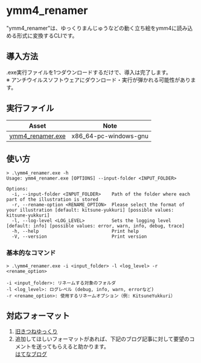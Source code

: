 # ymm4_renamer

"ymm4_renamer"は、ゆっくりまんじゅうなどの動く立ち絵をymm4に読み込める形式に変換するCLIです。

## 導入方法
.exe実行ファイルを1つダウンロードするだけで、導入は完了します。  
※ アンチウイルスソフトウェアにダウンロード・実行が弾かれる可能性があります。

## 実行ファイル
|Asset|Note|
|---|---|
|[ymm4_renamer.exe](https://github.com/SL9-1994/ymm4_renamer/releases/latest/download/ymm4_renamer.exe)|x86_64-pc-windows-gnu|

## 使い方

```
> .\ymm4_renamer.exe -h
Usage: ymm4_renamer.exe [OPTIONS] --input-folder <INPUT_FOLDER>

Options:
  -i, --input-folder <INPUT_FOLDER>    Path of the folder where each part of the illustration is stored
  -r, --rename-option <RENAME_OPTION>  Please select the format of your illustration [default: kitsune-yukkuri] [possible values: kitsune-yukkuri]
  -l, --log-level <LOG_LEVEL>          Sets the logging level [default: info] [possible values: error, warn, info, debug, trace]
  -h, --help                           Print help
  -V, --version                        Print version
```

### 基本的なコマンド

```
> .\ymm4_renamer.exe -i <input_folder> -l <log_level> -r <rename_option>

-i <input_folder>: リネームする対象のフォルダ
-l <log_level>: ログレベル (debug, info, warn, errorなど)
-r <rename_option>: 使用するリネームオプション（例: KitsuneYukkuri）
```

## 対応フォーマット
1. [旧きつねゆっくり](http://www.nicotalk.com/charasozai_kt.html)  
2. 追加してほしいフォーマットがあれば、下記のブログ記事に対して要望のコメントを送ってもらえると助かります。  
[はてなブログ](https://sl91994.hatenablog.com/entry/2024/11/06/174137)
